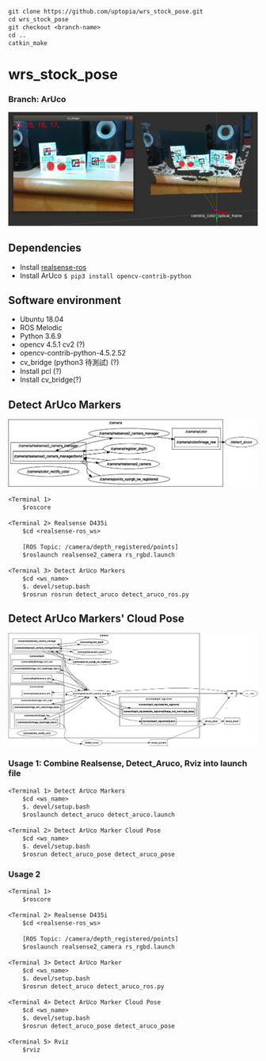 ```
git clone https://github.com/uptopia/wrs_stock_pose.git
cd wrs_stock_pose
git checkout <branch-name>
cd ..
catkin_make
```
# wrs_stock_pose

### Branch: ArUco
![ArUco Markers and Cloud](data/aruco_marker_cloud.png)

## Dependencies
* Install [realsense-ros](https://github.com/IntelRealSense/realsense-ros)
* Install ArUco `$ pip3 install opencv-contrib-python`

## Software environment
* Ubuntu 18.04
* ROS Melodic
* Python 3.6.9
* opencv 4.5.1 cv2 (?)
* opencv-contrib-python-4.5.2.52
* cv_bridge (python3 待測試) (?)
* Install pcl (?)
* Install cv_bridge(?)

## Detect ArUco Markers
![rqt_graph Detect ArUco](data/detect_aruco.png)

```
<Terminal 1>
    $roscore

<Terminal 2> Realsense D435i
    $cd <realsense-ros_ws>

    [ROS Topic: /camera/depth_registered/points]
    $roslaunch realsense2_camera rs_rgbd.launch
 
<Terminal 3> Detect ArUco Markers
    $cd <ws_name>
    $. devel/setup.bash
    $rosrun rosrun detect_aruco detect_aruco_ros.py
```

## Detect ArUco Markers' Cloud Pose
![rqt_graph Detect ArUco Markers' Cloud Pose](data/detect_aruco_pose.png)

### Usage 1: Combine Realsense, Detect_Aruco, Rviz into launch file
```
<Terminal 1> Detect ArUco Markers
    $cd <ws_name>
    $. devel/setup.bash
    $roslaunch detect_aruco detect_aruco.launch

<Terminal 2> Detect ArUco Marker Cloud Pose
    $cd <ws_name>
    $. devel/setup.bash
    $rosrun detect_aruco_pose detect_aruco_pose
```

### Usage 2
```
<Terminal 1>
    $roscore

<Terminal 2> Realsense D435i
    $cd <realsense-ros_ws>

    [ROS Topic: /camera/depth_registered/points]
    $roslaunch realsense2_camera rs_rgbd.launch
 
<Terminal 3> Detect ArUco Marker
    $cd <ws_name>
    $. devel/setup.bash
    $rosrun detect_aruco detect_aruco_ros.py

<Terminal 4> Detect ArUco Marker Cloud Pose
    $cd <ws_name>
    $. devel/setup.bash
    $rosrun detect_aruco_pose detect_aruco_pose

<Terminal 5> Rviz
    $rviz
```
